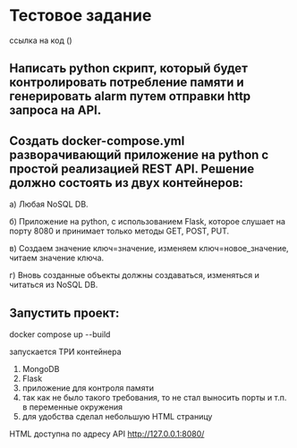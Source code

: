 # Тестовое задание
ссылка на код ()

## Написать python скрипт, который будет контролировать потребление памяти и генерировать alarm путем отправки http запроса на API.
 
## Создать docker-compose.yml разворачивающий приложение на python с простой реализацией REST API. Решение должно состоять из двух контейнеров:
а) Любая NoSQL DB.

б) Приложение на python, с использованием Flask, которое слушает на порту 8080 и принимает только методы GET, POST, PUT.

в) Создаем значение ключ=значение, изменяем ключ=новое_значение, читаем значение ключа.

г) Вновь созданные объекты должны создаваться, изменяться и читаться из NoSQL DB.


## Запустить проект:
docker compose up --build

запускается ТРИ контейнера
1) MongoDB
2) Flask 
3) приложение для контроля памяти
4) так как не было такого требования, то не стал выносить порты и т.п. в переменные окружения
5) для удобства сделал небольшую HTML страницу

HTML доступна по адресу API 
http://127.0.0.1:8080/


